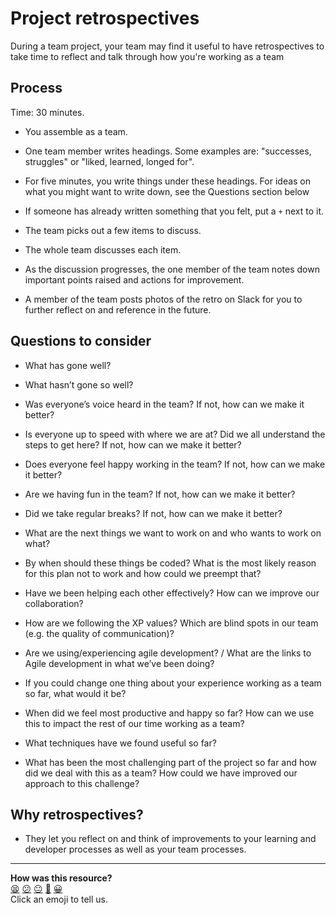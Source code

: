 # Project retrospectives

During a team project, your team may find it useful to have retrospectives to take
time to reflect and talk through how you're working as a team

## Process

Time: 30 minutes.

* You assemble as a team.

* One team member writes headings. Some examples are: "successes, struggles" or "liked, learned, longed for".

* For five minutes, you write things under these headings. For ideas on what you might want to write down, see the Questions section below

* If someone has already written something that you felt, put a `+` next to it.

* The team picks out a few items to discuss.

* The whole team discusses each item.

* As the discussion progresses, the one member of the team notes down important points raised and actions for improvement.

* A member of the team posts photos of the retro on Slack for you to further reflect on and reference in the future.

## Questions to consider
* What has gone well?

* What hasn’t gone so well?

* Was everyone’s voice heard in the team? If not, how can we make it better?

* Is everyone up to speed with where we are at? Did we all understand the steps to get here? If not, how can we make it better?

* Does everyone feel happy working in the team? If not, how can we make it better?

* Are we having fun in the team? If not, how can we make it better?

* Did we take regular breaks? If not, how can we make it better?

* What are the next things we want to work on and who wants to work on what?

* By when should these things be coded? What is the most likely reason for this plan not to work and how could we preempt that?

* Have we been helping each other effectively? How can we improve our collaboration?

* How are we following the XP values? Which are blind spots in our team (e.g. the quality of communication)?

* Are we using/experiencing agile development? / What are the links to Agile development in what we’ve been doing?

* If you could change one thing about your experience working as a team so far, what would it be?

* When did we feel most productive and happy so far? How can we use this to impact the rest of our time working as a team?

* What techniques have we found useful so far?

* What has been the most challenging part of the project so far and how did we deal with this as a team? How could we have improved our approach to this challenge?

## Why retrospectives?

* They let you reflect on and think of improvements to your learning and developer processes as well as your team processes.

<!-- BEGIN GENERATED SECTION DO NOT EDIT -->

---

**How was this resource?**  
[😫](https://airtable.com/shrUJ3t7KLMqVRFKR?prefill_Repository=makersacademy/course&prefill_File=pills/project_retrospective.md&prefill_Sentiment=😫) [😕](https://airtable.com/shrUJ3t7KLMqVRFKR?prefill_Repository=makersacademy/course&prefill_File=pills/project_retrospective.md&prefill_Sentiment=😕) [😐](https://airtable.com/shrUJ3t7KLMqVRFKR?prefill_Repository=makersacademy/course&prefill_File=pills/project_retrospective.md&prefill_Sentiment=😐) [🙂](https://airtable.com/shrUJ3t7KLMqVRFKR?prefill_Repository=makersacademy/course&prefill_File=pills/project_retrospective.md&prefill_Sentiment=🙂) [😀](https://airtable.com/shrUJ3t7KLMqVRFKR?prefill_Repository=makersacademy/course&prefill_File=pills/project_retrospective.md&prefill_Sentiment=😀)  
Click an emoji to tell us.

<!-- END GENERATED SECTION DO NOT EDIT -->
